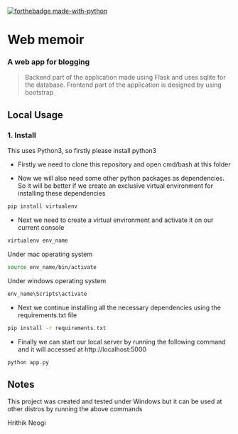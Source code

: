 [![forthebadge made-with-python](http://ForTheBadge.com/images/badges/made-with-python.svg)](https://www.python.org/)

# Web memoir
### A web app for blogging 

> Backend part of the application made using Flask and uses sqlite for the database.
> Frontend part of the application is designed by using bootstrap

## Local Usage

### 1. Install
This uses Python3, so firstly please install python3

- Firstly we need to clone this repository and open cmd/bash at this folder

- Now we will also need some other python packages as dependencies. So it will be better if we create an exclusive virtual environment for installing these dependencies
```bash
pip install virtualenv
```
- Next we need to create a virtual environment and activate it on our current console
```bash
virtualenv env_name
```
Under mac operating system
```bash
source env_name/bin/activate
```
Under windows operating system
```bash
env_name\Scripts\activate
```
- Next we continue installing all the necessary dependencies using the requirements.txt file
```bash
pip install -r requirements.txt
```
- Finally we can start our local server by running the following command and it will accessed at http://localhost:5000
```bash
python app.py
```

## Notes
This project was created and tested under Windows but it can be used at other distros by running the above commands

Hrithik Neogi
